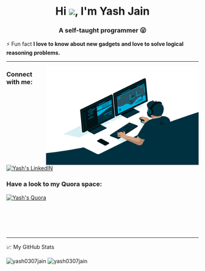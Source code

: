 <h1 align="center">Hi <img src="https://media.giphy.com/media/hvRJCLFzcasrR4ia7z/giphy.gif" width="25px">, I'm Yash Jain</h1>
<h3 align="center">A self-taught programmer 😜</h3>

⚡ Fun fact **I love to know about new gadgets and love to solve logical reasoning problems.**


------------

<img align="right" alt="GIF" src="https://github.com/yash0307jain/yash0307jain/blob/main/code.gif" width="400" height="256" />

### Connect with me:

<a href="https://linkedin.com/in/yash0307jain" target="blank">
    <img alt="Yash's LinkedIN" height="22" width="22px" src="https://raw.githubusercontent.com/peterthehan/peterthehan/master/assets/linkedin.svg" />
</a>

### Have a look to my Quora space:

<a href="https://www.quora.com/q/algomart" target="blank">
    <img alt="Yash's Quora" height="22" width="22" src="https://gist.githubusercontent.com/wxmerkt/9509091/raw/eacd6c15da46a160cf24c7bf2970bb2082640da4/quora_icon.svg" />
</a>

<br><br><br><br>

------------

📈 My GitHub Stats

<p align="left">
    <img alt="yash0307jain" height="190" src="https://github-readme-stats.vercel.app/api?username=yash0307jain&show_icons=true" />
    <img alt="yash0307jain" height="190" src="https://github-readme-stats.vercel.app/api/top-langs/?username=yash0307jain&layout=compact&hide=css,matlab&langs_count=10" />
</p>
